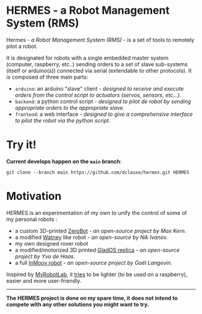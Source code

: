 # HERMES - a Robot Management System (RMS)

Hermes - _a Robot Management System (RMS)_ - is a set of tools to remotely pilot a robot.


It is designated for robots with a single embedded master system (computer, raspberry, etc..) sending orders to a 
set of slave sub-systems (itself or arduino(s)) connected via serial (extendable to other protocols).
It is composed of three main parts:
- `arduino`: an arduino "slave" client - _designed to receive and execute orders from the control script to actuators 
  (servos, sensors, etc...)._ 
- `backend`: a python control script - _designed to pilot de robot by sending appropriate orders to the appropriate 
  slave._ 
- `frontend`: a web interface - _designed to give a comprehensive interface to pilot the robot via the python script._

# Try it!

**Current develops happen on the `main` branch**:
```
git clone --branch main https://github.com/dclause/hermes.git HERMES
```

# Motivation

HERMES is an experimentation of my own to unify the control of some of my personal robots :
- a custom 3D-printed [ZeroBot](https://www.thingiverse.com/thing:2800717) - _an open-source project by Max Kern._
- a modified [Watney](https://github.com/nikivanov/watney) like robot - _an open-source by Nik Ivanov._
- my own designed rover robot
- a modified/motorized 3D printed [GladOS replica](https://ytec3d.com/glados-lamp) - _an open-source project by Yvo de 
  Haas._
- a full [InMoov robot](https://inmoov.fr) - _an open-source project by Gaël Langevin._

Inspired by [MyRobotLab](http://myrobotlab.org/), it <ins>tries</ins> to be lighter (to be used on a raspberry), easier and 
  more user-friendly.


***
**The HERMES project is done on my spare time, it does not intend to compete with any other solutions you might want to 
try.** 
